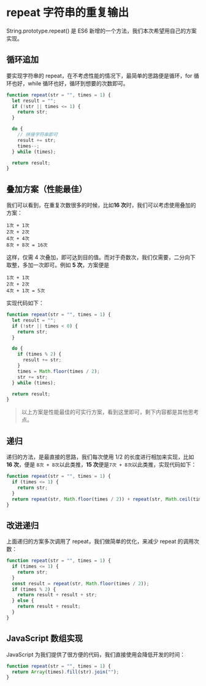 # repeat 字符串的重复输出

String.prototype.repeat() 是 ES6 新增的一个方法，我们本次希望用自己的方案实现。

## 循环追加

要实现字符串的 repeat，在不考虑性能的情况下，最简单的思路便是循环，for 循环也好，while 循环也好，循环到想要的次数即可。

```js
function repeat(str = "", times = 1) {
  let result = "";
  if (!str || times <= 1) {
    return str;
  }

  do {
    // 拼接字符串即可
    result += str;
    times--;
  } while (times);

  return result;
}
```

## 叠加方案（性能最佳）

我们可以看到，在重复次数很多的时候，比如**16 次**时，我们可以考虑使用叠加的方案：

```
1次 + 1次
2次 + 2次
4次 + 4次
8次 + 8次 = 16次
```

这样，仅需 4 次叠加，即可达到目的值。而对于奇数次，我们仅需要，二分向下取整，多加一次即可。例如 **5 次**，方案便是

```
1次 + 1次
2次 + 2次
4次 + 1次 = 5次
```

实现代码如下：

```js
function repeat(str = "", times = 1) {
  let result = "";
  if (!str || times < 0) {
    return str;
  }

  do {
    if (times % 2) {
      result += str;
    }
    times = Math.floor(times / 2);
    str += str;
  } while (times);

  return result;
}
```

> 以上方案是性能最佳的可实行方案，看到这里即可，剩下内容都是其他思考点。

## 递归

递归的方法，是最直接的思路，我们每次使用 1/2 的长度进行相加来实现，比如**16 次**，便是 `8次 + 8次`以此类推，**15 次**便是`7次 + 8次`以此类推，实现代码如下：

```js
function repeat(str = "", times = 1) {
  if (times <= 1) {
    return str;
  }
  return repeat(str, Math.floor(times / 2)) + repeat(str, Math.ceil(times / 2));
}
```

## 改进递归

上面递归的方案多次调用了 repeat，我们做简单的优化，来减少 repeat 的调用次数：

```js
function repeat(str = "", times = 1) {
  if (times <= 1) {
    return str;
  }
  const result = repeat(str, Math.floor(times / 2));
  if (times % 2) {
    return result + result + str;
  } else {
    return result + result;
  }
}
```

## JavaScript 数组实现

JavaScript 为我们提供了很方便的代码，我们直接使用会降低开发的时间：

```js
function repeat(str = "", times = 1) {
  return Array(times).fill(str).join("");
}
```
